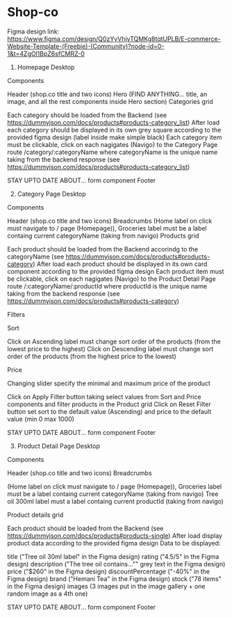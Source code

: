 # Shop-co
Figma design link: https://www.figma.com/design/Q0zYyVhjvTQMKg8tqtUPLB/E-commerce-Website-Template-(Freebie)-(Community)?node-id=0-1&t=4ZgOl1BpZ6sfCMRZ-0

1. Homepage Desktop

Components

Header (shop.co title and two icons)
Hero (FIND ANYTHING... title, an image, and all the rest components inside Hero section)
Categories grid

Each category should be loaded from the Backend (see https://dummyjson.com/docs/products#products-category_list)
After load each category should be displayed in its own grey square according to the provided figma design (label inside make simple black)
Each category item must be clickable, click on each nagigates (Navigo) to the Category Page route /category/:categoryName where categoryName is the unique name taking from the backend response (see https://dummyjson.com/docs/products#products-category_list)


STAY UPTO DATE ABOUT... form component
Footer


2. Category Page Desktop

Components

Header (shop.co title and two icons)
Breadcrumbs (Home label on click must navigate to / page (Homepage)), Groceries label must be a label containg current categoryName (taking from navigo)
Products grid

Each product should be loaded from the Backend accorindg to the categoryName (see https://dummyjson.com/docs/products#products-category)
After load each product should be displayed in its own card component according to the provided figma design
Each product item must be clickable, click on each nagigates (Navigo) to the Product Detail Page route /:categoryName/:productId where productId is the unique name taking from the backend response (see https://dummyjson.com/docs/products#products-category)


Filters

Sort

Click on Ascending label must change sort order of the products (from the lowest price to the highest)
Click on Descending label must change sort order of the products (from the highest price to the lowest)


Price

Changing slider specify the minimal and maximum price of the product


Click on Apply Filter button taking select values from Sort and Price components and filter products in the Product grid
Click on Reset Filter button set sort to the default value (Ascending) and price to the default value (min 0 max 1000)


STAY UPTO DATE ABOUT... form component
Footer


3. Product Detail Page Desktop


Components

Header (shop.co title and two icons)
Breadcrumbs

(Home label on click must navigate to / page (Homepage)),
Groceries label must be a label containg current categoryName (taking from navigo)
Tree oil 300ml label must a label containg current productId (taking from navigo)


Product details grid

Each product should be loaded from the Backend (see https://dummyjson.com/docs/products#products-single)
After load display product data according to the provided figma design
Data to be displayed:

title ("Tree oil 30ml label" in the Figma design)
rating ("4.5/5" in the Figma design)
description ("The tree oil contains..."" grey text in the Figma design)
price ("$260" in the Figma design)
discountPercentage ("-40%" in the Figma design)
brand ("Hemani Tea" in the Figma design)
stock ("78 items" in the Figma design)
images (3 images put in the image gallery + one random image as a 4th one)




STAY UPTO DATE ABOUT... form component
Footer
